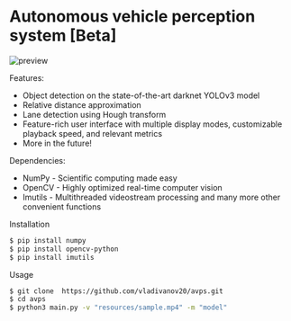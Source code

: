 # Autonomous vehicle perception system [Beta]

![preview](resources/preview.gif)

Features:

* Object detection on the state-of-the-art darknet YOLOv3 model
* Relative distance approximation
* Lane detection using Hough transform
* Feature-rich user interface with multiple display modes, customizable playback speed, and relevant metrics
* More in the future!

Dependencies:

- NumPy - Scientific computing made easy
- OpenCV - Highly optimized real-time computer vision
- Imutils - Multithreaded videostream processing and many more other convenient functions

Installation

```bash
$ pip install numpy
$ pip install opencv-python
$ pip install imutils
```

Usage 

```bash
$ git clone  https://github.com/vladivanov20/avps.git
$ cd avps
$ python3 main.py -v "resources/sample.mp4" -m "model"
```







